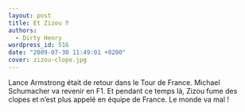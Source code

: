 ```yaml
---
layout: post
title: Et Zizou ⁈
authors:
  - Dirty Henry
wordpress_id: 516
date: "2009-07-30 11:49:01 +0200"
cover: zizou-clope.jpg
---
```


Lance Armstrong était de retour dans le Tour de France. Michael Schumacher va
revenir en F1. Et pendant ce temps là, Zizou fume des clopes et n’est plus
appelé en équipe de France. Le monde va mal !
